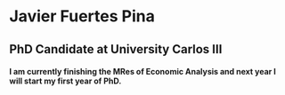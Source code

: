 # Javier Fuertes Pina
## PhD Candidate at University Carlos III
#### I am currently finishing the MRes of Economic Analysis and next year I will start my first year of PhD.
